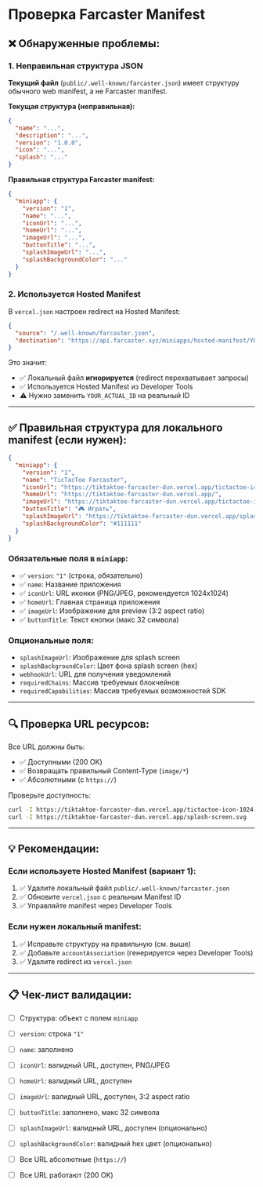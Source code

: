 # Проверка Farcaster Manifest

## ❌ Обнаруженные проблемы:

### 1. **Неправильная структура JSON**

**Текущий файл** (`public/.well-known/farcaster.json`) имеет структуру обычного web manifest, а не Farcaster manifest.

**Текущая структура (неправильная):**
```json
{
  "name": "...",
  "description": "...",
  "version": "1.0.0",
  "icon": "...",
  "splash": "..."
}
```

**Правильная структура Farcaster manifest:**
```json
{
  "miniapp": {
    "version": "1",
    "name": "...",
    "iconUrl": "...",
    "homeUrl": "...",
    "imageUrl": "...",
    "buttonTitle": "...",
    "splashImageUrl": "...",
    "splashBackgroundColor": "..."
  }
}
```

### 2. **Используется Hosted Manifest**

В `vercel.json` настроен redirect на Hosted Manifest:
```json
{
  "source": "/.well-known/farcaster.json",
  "destination": "https://api.farcaster.xyz/miniapps/hosted-manifest/YOUR_ACTUAL_ID"
}
```

Это значит:
- ✅ Локальный файл **игнорируется** (redirect перехватывает запросы)
- ✅ Используется Hosted Manifest из Developer Tools
- ⚠️ Нужно заменить `YOUR_ACTUAL_ID` на реальный ID

---

## ✅ Правильная структура для локального manifest (если нужен):

```json
{
  "miniapp": {
    "version": "1",
    "name": "TicTacToe Farcaster",
    "iconUrl": "https://tiktaktoe-farcaster-dun.vercel.app/tictactoe-icon-1024.png",
    "homeUrl": "https://tiktaktoe-farcaster-dun.vercel.app/",
    "imageUrl": "https://tiktaktoe-farcaster-dun.vercel.app/tictactoe-icon-1024.png",
    "buttonTitle": "🎮 Играть",
    "splashImageUrl": "https://tiktaktoe-farcaster-dun.vercel.app/splash-screen.svg",
    "splashBackgroundColor": "#111111"
  }
}
```

### Обязательные поля в `miniapp`:
- ✅ `version`: `"1"` (строка, обязательно)
- ✅ `name`: Название приложения
- ✅ `iconUrl`: URL иконки (PNG/JPEG, рекомендуется 1024x1024)
- ✅ `homeUrl`: Главная страница приложения
- ✅ `imageUrl`: Изображение для preview (3:2 aspect ratio)
- ✅ `buttonTitle`: Текст кнопки (макс 32 символа)

### Опциональные поля:
- `splashImageUrl`: Изображение для splash screen
- `splashBackgroundColor`: Цвет фона splash screen (hex)
- `webhookUrl`: URL для получения уведомлений
- `requiredChains`: Массив требуемых блокчейнов
- `requiredCapabilities`: Массив требуемых возможностей SDK

---

## 🔍 Проверка URL ресурсов:

Все URL должны быть:
- ✅ Доступными (200 OK)
- ✅ Возвращать правильный Content-Type (`image/*`)
- ✅ Абсолютными (с `https://`)

Проверьте доступность:
```bash
curl -I https://tiktaktoe-farcaster-dun.vercel.app/tictactoe-icon-1024.png
curl -I https://tiktaktoe-farcaster-dun.vercel.app/splash-screen.svg
```

---

## 💡 Рекомендации:

### Если используете Hosted Manifest (вариант 1):
1. ✅ Удалите локальный файл `public/.well-known/farcaster.json`
2. ✅ Обновите `vercel.json` с реальным Manifest ID
3. ✅ Управляйте manifest через Developer Tools

### Если нужен локальный manifest:
1. ✅ Исправьте структуру на правильную (см. выше)
2. ✅ Добавьте `accountAssociation` (генерируется через Developer Tools)
3. ✅ Удалите redirect из `vercel.json`

---

## 📋 Чек-лист валидации:

- [ ] Структура: объект с полем `miniapp`
- [ ] `version`: строка `"1"`
- [ ] `name`: заполнено
- [ ] `iconUrl`: валидный URL, доступен, PNG/JPEG
- [ ] `homeUrl`: валидный URL, доступен
- [ ] `imageUrl`: валидный URL, доступен, 3:2 aspect ratio
- [ ] `buttonTitle`: заполнено, макс 32 символа
- [ ] `splashImageUrl`: валидный URL, доступен (опционально)
- [ ] `splashBackgroundColor`: валидный hex цвет (опционально)
- [ ] Все URL абсолютные (`https://`)
- [ ] Все URL работают (200 OK)

